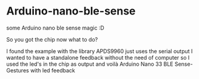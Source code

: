 # Arduino-nano-ble-sense
some Arduino nano ble sense magic :D

So you got the chip now what to do?

I found the example with the library  APDS9960 just uses the serial output I wanted to have a standalone feedback without the need of computer so I used the led's in the chip as output and voilà
Arduino Nano 33 BLE Sense- Gestures with led feedback
